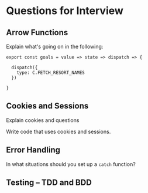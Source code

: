 # Questions for Interview

## Arrow Functions

Explain what's going on in the following:

    export const goals = value => state => dispatch => { 
      
      dispatch({
        type: C.FETCH_RESORT_NAMES
      })
      
    }

## Cookies and Sessions

Explain cookies and questions

Write code that uses cookies and sessions. 

## Error Handling

In what situations should you set up a `catch` function?

## Testing – TDD and BDD
